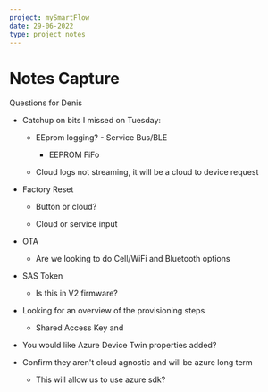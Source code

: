 ```yaml
---
project: mySmartFlow
date: 29-06-2022
type: project notes
---
```



# Notes Capture 

Questions for Denis
-   Catchup on bits I missed on Tuesday: 
    
    -   EEprom logging? - Service Bus/BLE 
        
        -   EEPROM FiFo 
            
    -   Cloud logs not streaming, it will be a cloud to device request 
        
-   Factory Reset 
    
    -   Button or cloud? 
        
    -   Cloud or service input 
        
-   OTA 
    
    -   Are we looking to do Cell/WiFi and Bluetooth options 
        
-   SAS Token  
    
    -   Is this in V2 firmware? 
        
-   Looking for an overview of the provisioning steps 
    
    -   Shared Access Key and  
        
-   You would like Azure Device Twin properties added? 
    
-   Confirm they aren't cloud agnostic and will be azure long term 
    
    -   This will allow us to use azure sdk?